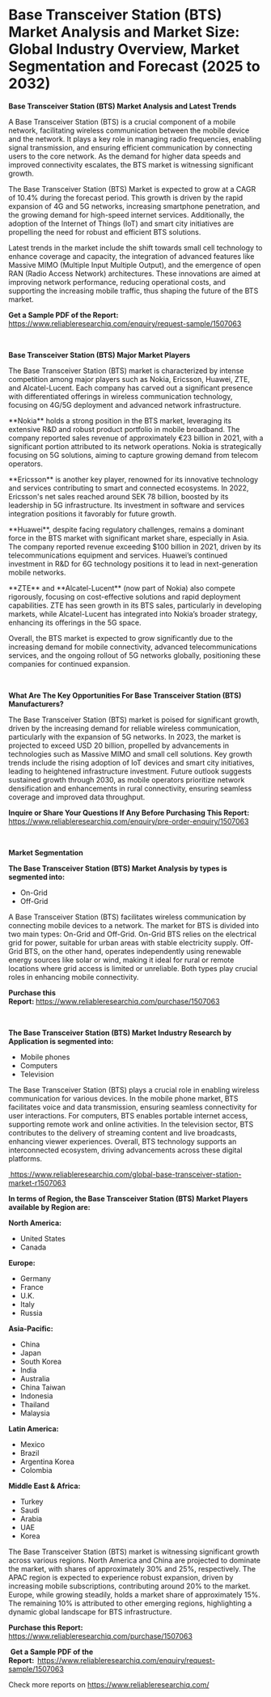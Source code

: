 <p><h1>Base Transceiver Station (BTS) Market Analysis and Market Size: Global Industry Overview, Market Segmentation and Forecast (2025 to 2032)</h1></p><p><strong>Base Transceiver Station (BTS) Market Analysis and Latest Trends</strong></p>
<p><p>A Base Transceiver Station (BTS) is a crucial component of a mobile network, facilitating wireless communication between the mobile device and the network. It plays a key role in managing radio frequencies, enabling signal transmission, and ensuring efficient communication by connecting users to the core network. As the demand for higher data speeds and improved connectivity escalates, the BTS market is witnessing significant growth.</p><p>The Base Transceiver Station (BTS) Market is expected to grow at a CAGR of 10.4% during the forecast period. This growth is driven by the rapid expansion of 4G and 5G networks, increasing smartphone penetration, and the growing demand for high-speed internet services. Additionally, the adoption of the Internet of Things (IoT) and smart city initiatives are propelling the need for robust and efficient BTS solutions.</p><p>Latest trends in the market include the shift towards small cell technology to enhance coverage and capacity, the integration of advanced features like Massive MIMO (Multiple Input Multiple Output), and the emergence of open RAN (Radio Access Network) architectures. These innovations are aimed at improving network performance, reducing operational costs, and supporting the increasing mobile traffic, thus shaping the future of the BTS market.</p></p>
<p><strong>Get a Sample PDF of the Report:&nbsp;</strong> <a href="https://www.reliableresearchiq.com/enquiry/request-sample/1507063?utm_campaign=2212&utm_medium=2&utm_source=Github&utm_content=ia&utm_term=23032025&utm_id=base-transceiver-station-bts">https://www.reliableresearchiq.com/enquiry/request-sample/1507063</a></p>
<p>&nbsp;</p>
<p><strong>Base Transceiver Station (BTS) Major Market Players</strong></p>
<p><p>The Base Transceiver Station (BTS) market is characterized by intense competition among major players such as Nokia, Ericsson, Huawei, ZTE, and Alcatel-Lucent. Each company has carved out a significant presence with differentiated offerings in wireless communication technology, focusing on 4G/5G deployment and advanced network infrastructure.</p><p>**Nokia** holds a strong position in the BTS market, leveraging its extensive R&D and robust product portfolio in mobile broadband. The company reported sales revenue of approximately €23 billion in 2021, with a significant portion attributed to its network operations. Nokia is strategically focusing on 5G solutions, aiming to capture growing demand from telecom operators. </p><p>**Ericsson** is another key player, renowned for its innovative technology and services contributing to smart and connected ecosystems. In 2022, Ericsson's net sales reached around SEK 78 billion, boosted by its leadership in 5G infrastructure. Its investment in software and services integration positions it favorably for future growth.</p><p>**Huawei**, despite facing regulatory challenges, remains a dominant force in the BTS market with significant market share, especially in Asia. The company reported revenue exceeding $100 billion in 2021, driven by its telecommunications equipment and services. Huawei’s continued investment in R&D for 6G technology positions it to lead in next-generation mobile networks.</p><p>**ZTE** and **Alcatel-Lucent** (now part of Nokia) also compete rigorously, focusing on cost-effective solutions and rapid deployment capabilities. ZTE has seen growth in its BTS sales, particularly in developing markets, while Alcatel-Lucent has integrated into Nokia’s broader strategy, enhancing its offerings in the 5G space.</p><p>Overall, the BTS market is expected to grow significantly due to the increasing demand for mobile connectivity, advanced telecommunications services, and the ongoing rollout of 5G networks globally, positioning these companies for continued expansion.</p></p>
<p>&nbsp;</p>
<p><strong>What Are The Key Opportunities For Base Transceiver Station (BTS) Manufacturers?</strong></p>
<p><p>The Base Transceiver Station (BTS) market is poised for significant growth, driven by the increasing demand for reliable wireless communication, particularly with the expansion of 5G networks. In 2023, the market is projected to exceed USD 20 billion, propelled by advancements in technologies such as Massive MIMO and small cell solutions. Key growth trends include the rising adoption of IoT devices and smart city initiatives, leading to heightened infrastructure investment. Future outlook suggests sustained growth through 2030, as mobile operators prioritize network densification and enhancements in rural connectivity, ensuring seamless coverage and improved data throughput.</p></p>
<p><strong>Inquire or Share Your Questions If Any Before Purchasing This Report:</strong> <a href="https://www.reliableresearchiq.com/enquiry/pre-order-enquiry/1507063?utm_campaign=2212&utm_medium=2&utm_source=Github&utm_content=ia&utm_term=23032025&utm_id=base-transceiver-station-bts">https://www.reliableresearchiq.com/enquiry/pre-order-enquiry/1507063</a></p>
<p>&nbsp;</p>
<p><strong>Market Segmentation</strong></p>
<p><strong>The Base Transceiver Station (BTS) Market Analysis by types is segmented into:</strong></p>
<p><ul><li>On-Grid</li><li>Off-Grid</li></ul></p>
<p><p>A Base Transceiver Station (BTS) facilitates wireless communication by connecting mobile devices to a network. The market for BTS is divided into two main types: On-Grid and Off-Grid. On-Grid BTS relies on the electrical grid for power, suitable for urban areas with stable electricity supply. Off-Grid BTS, on the other hand, operates independently using renewable energy sources like solar or wind, making it ideal for rural or remote locations where grid access is limited or unreliable. Both types play crucial roles in enhancing mobile connectivity.</p></p>
<p><strong>Purchase this Report:&nbsp;</strong><a href="https://www.reliableresearchiq.com/purchase/1507063?utm_campaign=2212&utm_medium=2&utm_source=Github&utm_content=ia&utm_term=23032025&utm_id=base-transceiver-station-bts">https://www.reliableresearchiq.com/purchase/1507063</a></p>
<p>&nbsp;</p>
<p><strong>The Base Transceiver Station (BTS) Market Industry Research by Application is segmented into:</strong></p>
<p><ul><li>Mobile phones</li><li>Computers</li><li>Television</li></ul></p>
<p><p>The Base Transceiver Station (BTS) plays a crucial role in enabling wireless communication for various devices. In the mobile phone market, BTS facilitates voice and data transmission, ensuring seamless connectivity for user interactions. For computers, BTS enables portable internet access, supporting remote work and online activities. In the television sector, BTS contributes to the delivery of streaming content and live broadcasts, enhancing viewer experiences. Overall, BTS technology supports an interconnected ecosystem, driving advancements across these digital platforms.</p></p>
<p><a href="https://www.reliableresearchiq.com/global-base-transceiver-station-market-r1507063?utm_campaign=2212&utm_medium=2&utm_source=Github&utm_content=ia&utm_term=23032025&utm_id=base-transceiver-station-bts">&nbsp;https://www.reliableresearchiq.com/global-base-transceiver-station-market-r1507063</a></p>
<p><strong>In terms of Region, the Base Transceiver Station (BTS) Market Players available by Region are:</strong></p>
<p>
    <p> <strong> North America: </strong>
        <ul>
            <li>United States</li>
            <li>Canada</li>
        </ul>
        </p> 
    <p> <strong> Europe: </strong>
        <ul>
            <li>Germany</li>
            <li>France</li>
            <li>U.K.</li>
            <li>Italy</li>
            <li>Russia</li>
        </ul>
        </p> 
    <p> <strong> Asia-Pacific: </strong>
        <ul>
            <li>China</li>
            <li>Japan</li>
            <li>South Korea</li>
            <li>India</li>
            <li>Australia</li>
            <li>China Taiwan</li>
            <li>Indonesia</li>
            <li>Thailand</li>
            <li>Malaysia</li>
        </ul>
        </p> 
    <p> <strong> Latin America: </strong>
        <ul>
            <li>Mexico</li>
            <li>Brazil</li>
            <li>Argentina Korea</li>
            <li>Colombia</li>
        </ul>
        </p> 
    <p> <strong> Middle East & Africa: </strong>
        <ul>
            <li>Turkey</li>
            <li>Saudi</li>
            <li>Arabia</li>
            <li>UAE</li>
            <li>Korea</li>
        </ul>
    </p>
    </p>
<p><p>The Base Transceiver Station (BTS) market is witnessing significant growth across various regions. North America and China are projected to dominate the market, with shares of approximately 30% and 25%, respectively. The APAC region is expected to experience robust expansion, driven by increasing mobile subscriptions, contributing around 20% to the market. Europe, while growing steadily, holds a market share of approximately 15%. The remaining 10% is attributed to other emerging regions, highlighting a dynamic global landscape for BTS infrastructure.</p></p>
<p><strong>Purchase this Report: </strong><a href="https://www.reliableresearchiq.com/purchase/1507063?utm_campaign=2212&utm_medium=2&utm_source=Github&utm_content=ia&utm_term=23032025&utm_id=base-transceiver-station-bts">https://www.reliableresearchiq.com/purchase/1507063</a></p>
<p>&nbsp;<strong>Get a Sample PDF of the Report:&nbsp;&nbsp;</strong><a href="https://www.reliableresearchiq.com/enquiry/request-sample/1507063?utm_campaign=2212&utm_medium=2&utm_source=Github&utm_content=ia&utm_term=23032025&utm_id=base-transceiver-station-bts">https://www.reliableresearchiq.com/enquiry/request-sample/1507063</a></p>
<p><strong></strong></p>
<p>Check more reports on <a href="https://www.reliableresearchiq.com/?utm_campaign=2212&utm_medium=2&utm_source=Github&utm_content=ia&utm_term=23032025&utm_id=base-transceiver-station-bts">https://www.reliableresearchiq.com/</a></p>